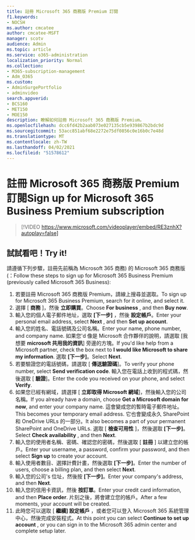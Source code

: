 ```yaml
---
title: 註冊 Microsoft 365 商務版 Premium 訂閱
f1.keywords:
- NOCSH
ms.author: cmcatee
author: cmcatee-MSFT
manager: scotv
audience: Admin
ms.topic: article
ms.service: o365-administration
localization_priority: Normal
ms.collection:
- M365-subscription-management
- Adm_O365
ms.custom:
- AdminSurgePortfolio
- adminvideo
search.appverid:
- BCS160
- MET150
- MOE150
description: 瞭解如何註冊 Microsoft 365 商務版 Premium。
ms.openlocfilehash: dcc6fd42b2aab073e027135cb5e939867b2bdc9d
ms.sourcegitcommit: 53acc851abf68e2272e75df0856c0e16b0c7e48d
ms.translationtype: MT
ms.contentlocale: zh-TW
ms.lasthandoff: 04/02/2021
ms.locfileid: "51578612"
---
```

# <a name="sign-up-for-microsoft-365-business-premium-subscription"></a><span data-ttu-id="8ca9f-103">註冊 Microsoft 365 商務版 Premium 訂閱</span><span class="sxs-lookup"><span data-stu-id="8ca9f-103">Sign up for Microsoft 365 Business Premium subscription</span></span>

> [!VIDEO https://www.microsoft.com/videoplayer/embed/RE3znhX?autoplay=false]

## <a name="try-it"></a><span data-ttu-id="8ca9f-104">試試看吧！</span><span class="sxs-lookup"><span data-stu-id="8ca9f-104">Try it!</span></span>

<span data-ttu-id="8ca9f-105">請遵循下列步驟，註冊先前稱為 Microsoft 365 商務) 的 Microsoft 365 商務版 (：</span><span class="sxs-lookup"><span data-stu-id="8ca9f-105">Follow these steps to sign up for Microsoft 365 Business Premium (previously called Microsoft 365 Business):</span></span>

1. <span data-ttu-id="8ca9f-106">若要註冊 Microsoft 365 商務版 Premium，請線上搜尋並選取。</span><span class="sxs-lookup"><span data-stu-id="8ca9f-106">To sign up for Microsoft 365 Business Premium, search for it online, and select it.</span></span>
2. <span data-ttu-id="8ca9f-107">選擇 [  **商務** ]，然後  **立即購買**。</span><span class="sxs-lookup"><span data-stu-id="8ca9f-107">Choose  **For business** , and then  **Buy now**.</span></span>
3. <span data-ttu-id="8ca9f-108">輸入您的個人電子郵件地址，選取  **[下一步]** ，然後  **設定帳戶**。</span><span class="sxs-lookup"><span data-stu-id="8ca9f-108">Enter your personal email address, select  **Next** , and then  **Set up account**.</span></span>
4. <span data-ttu-id="8ca9f-109">輸入您的姓名、電話號碼及公司名稱。</span><span class="sxs-lookup"><span data-stu-id="8ca9f-109">Enter your name, phone number, and company name.</span></span> <span data-ttu-id="8ca9f-110">如果您&#39;d 像是 Microsoft 合作夥伴的說明，請選取 [我想要  **microsoft 共用我的資訊**] 旁邊的方塊。</span><span class="sxs-lookup"><span data-stu-id="8ca9f-110">If you&#39;d like help from a Microsoft partner, check the box next to  **I would like Microsoft to share my information**.</span></span> <span data-ttu-id="8ca9f-111">選取  **[下一步]**。</span><span class="sxs-lookup"><span data-stu-id="8ca9f-111">Select  **Next**.</span></span>
5. <span data-ttu-id="8ca9f-112">若要驗證您的電話號碼，請選取 [  **傳送驗證碼**]。</span><span class="sxs-lookup"><span data-stu-id="8ca9f-112">To verify your phone number, select  **Send verification code**.</span></span> <span data-ttu-id="8ca9f-113">輸入您在電話上收到的程式碼，然後選取 [  **驗證**]。</span><span class="sxs-lookup"><span data-stu-id="8ca9f-113">Enter the code you received on your phone, and select  **Verify**.</span></span>
6. <span data-ttu-id="8ca9f-114">如果您已經有網域，請選擇 [  **立即取得 Microsoft 網域**]，然後輸入您的公司名稱。</span><span class="sxs-lookup"><span data-stu-id="8ca9f-114">If you already have a domain, choose  **Get a Microsoft domain for now**, and enter your company name.</span></span> <span data-ttu-id="8ca9f-115">這會變成您的暫時電子郵件地址。</span><span class="sxs-lookup"><span data-stu-id="8ca9f-115">This becomes your temporary email address.</span></span> <span data-ttu-id="8ca9f-116">它也會變成永久 SharePoint 和 OneDrive URLs 的一部分。</span><span class="sxs-lookup"><span data-stu-id="8ca9f-116">It also becomes a part of your permanent SharePoint and OneDrive URLs.</span></span> <span data-ttu-id="8ca9f-117">選取 [  **檢查可用性** ]，然後選取  **[下一步]**。</span><span class="sxs-lookup"><span data-stu-id="8ca9f-117">Select  **Check availability** , and then  **Next**.</span></span>
7. <span data-ttu-id="8ca9f-118">輸入您的使用者名稱、密碼、確認您的密碼，然後選取 [  **註冊**  ] 以建立您的帳戶。</span><span class="sxs-lookup"><span data-stu-id="8ca9f-118">Enter your username, a password, confirm your password, and then select  **Sign up**  to create your account.</span></span>
8. <span data-ttu-id="8ca9f-119">輸入使用者數目、選擇計費計畫，然後選取  **[下一步]**。</span><span class="sxs-lookup"><span data-stu-id="8ca9f-119">Enter the number of users, choose a billing plan, and then select  **Next**.</span></span>
9.  <span data-ttu-id="8ca9f-120">輸入您的公司&#39;s 位址，然後按  **[下一步]**。</span><span class="sxs-lookup"><span data-stu-id="8ca9f-120">Enter your company&#39;s address, and then  **Next**.</span></span>
10. <span data-ttu-id="8ca9f-121">輸入您的信用卡資訊，然後  **按訂單**。</span><span class="sxs-lookup"><span data-stu-id="8ca9f-121">Enter your credit card information, and then  **Place order**.</span></span> <span data-ttu-id="8ca9f-122">片刻之後，將會建立您的帳戶。</span><span class="sxs-lookup"><span data-stu-id="8ca9f-122">After a few moments, your account will be created.</span></span>
11. <span data-ttu-id="8ca9f-123">此時您可以選取 [  **繼續] 設定帳戶** ，或者您可以登入 Microsoft 365 系統管理中心，然後完成安裝程式。</span><span class="sxs-lookup"><span data-stu-id="8ca9f-123">At this point you can select  **Continue to set up account** , or you can sign in to the Microsoft 365 admin center and complete setup later.</span></span>
